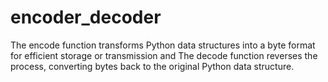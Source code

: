 # encoder_decoder
The encode function transforms Python data structures into a byte format for efficient storage or transmission and The decode function reverses the process, converting bytes back to the original Python data structure.
